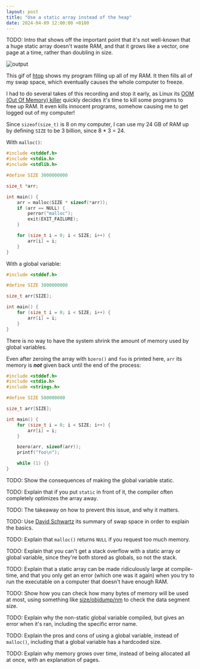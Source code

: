 ```yaml
---
layout: post
title: "Use a static array instead of the heap"
date: 2024-04-09 12:00:00 +0100
---
```


TODO: Intro that shows off the important point that it's not well-known that a huge static array doesn't waste RAM, and that it grows like a vector, one page at a time, rather than doubling in size.

![output](https://github.com/MyNameIsTrez/MyNameIsTrez.github.io/assets/32989873/40e203c4-befd-4035-9eb3-c46907c34c7c)

This gif of [htop](https://en.wikipedia.org/wiki/Htop) shows my program filling up all of my RAM. It then fills all of my swap space, which eventually causes the whole computer to freeze.

I had to do several takes of this recording and stop it early, as Linux its [OOM (Out Of Memory) killer](https://linux-mm.org/OOM_Killer) quickly decides it's time to kill some programs to free up RAM. It even kills innocent programs, somehow causing me to get logged out of my computer!

Since `sizeof(size_t)` is 8 on my computer, I can use my 24 GB of RAM up by defining `SIZE` to be 3 billion, since 8 * 3 = 24.

With `malloc()`:

```c
#include <stddef.h>
#include <stdio.h>
#include <stdlib.h>

#define SIZE 3000000000

size_t *arr;

int main() {
	arr = malloc(SIZE * sizeof(*arr));
	if (arr == NULL) {
		perror("malloc");
		exit(EXIT_FAILURE);
	}

	for (size_t i = 0; i < SIZE; i++) {
		arr[i] = i;
	}
}
```

With a global variable:

```c
#include <stddef.h>

#define SIZE 3000000000

size_t arr[SIZE];

int main() {
	for (size_t i = 0; i < SIZE; i++) {
		arr[i] = i;
	}
}
```

There is no way to have the system shrink the amount of memory used by global variables.

Even after zeroing the array with `bzero()` and `foo` is printed here, `arr` its memory is ___not___ given back until the end of the process:

```c
#include <stddef.h>
#include <stdio.h>
#include <strings.h>

#define SIZE 500000000

size_t arr[SIZE];

int main() {
	for (size_t i = 0; i < SIZE; i++) {
		arr[i] = i;
	}

	bzero(arr, sizeof(arr));
	printf("foo\n");

	while (1) {}
}
```

TODO: Show the consequences of making the global variable static.

TODO: Explain that if you put `static` in front of it, the compiler often completely optimizes the array away.

TODO: The takeaway on how to prevent this issue, and why it matters.

TODO: Use [David Schwartz](https://serverfault.com/a/420793/1055398) its summary of swap space in order to explain the basics.

TODO: Explain that `malloc()` returns `NULL` if you request too much memory.

TODO: Explain that you can't get a stack overflow with a static array or global variable, since they're both stored as globals, so not the stack.

TODO: Explain that a static array can be made ridiculously large at compile-time, and that you only get an error (which one was it again) when you try to run the executable on a computer that doesn't have enough RAM.

TODO: Show how you can check how many bytes of memory will be used at most, using something like [size/objdump/nm](https://stackoverflow.com/a/912396/13279557) to check the data segment size.

TODO: Explain why the non-static global variable compiled, but gives an error when it's ran, including the specific error name.

TODO: Explain the pros and cons of using a global variable, instead of `malloc()`, including that a global variable has a hardcoded size.

TODO: Explain why memory grows over time, instead of being allocated all at once, with an explanation of pages.
